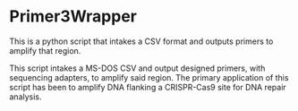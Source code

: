 # Primer3Wrapper
This is a python script that intakes a CSV format and outputs primers to amplify that region.

This script intakes a MS-DOS CSV and output designed primers, with sequencing adapters, to amplify said region.
The primary application of this script has been to amplify DNA flanking a CRISPR-Cas9 site for DNA repair analysis. 
